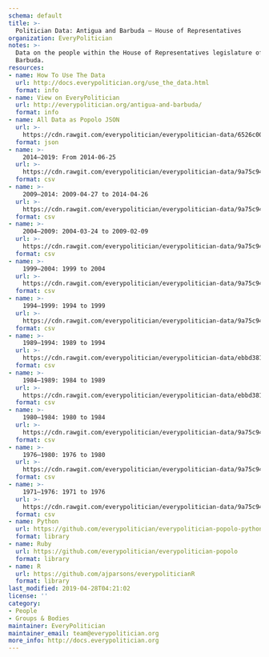 ```yaml
---
schema: default
title: >-
  Politician Data: Antigua and Barbuda — House of Representatives
organization: EveryPolitician
notes: >-
  Data on the people within the House of Representatives legislature of Antigua and
  Barbuda.
resources:
- name: How To Use The Data
  url: http://docs.everypolitician.org/use_the_data.html
  format: info
- name: View on EveryPolitician
  url: http://everypolitician.org/antigua-and-barbuda/
  format: info
- name: All Data as Popolo JSON
  url: >-
    https://cdn.rawgit.com/everypolitician/everypolitician-data/6526c00c9dfa326fa0e41f783c86621cd0ac76cd/data/Antigua_and_Barbuda/Representatives/ep-popolo-v1.0.json
  format: json
- name: >-
    2014–2019: From 2014-06-25
  url: >-
    https://cdn.rawgit.com/everypolitician/everypolitician-data/9a75c94fb3f01a45e5616242dec9743ba96f137f/data/Antigua_and_Barbuda/Representatives/term-2014.csv
  format: csv
- name: >-
    2009–2014: 2009-04-27 to 2014-04-26
  url: >-
    https://cdn.rawgit.com/everypolitician/everypolitician-data/9a75c94fb3f01a45e5616242dec9743ba96f137f/data/Antigua_and_Barbuda/Representatives/term-2009.csv
  format: csv
- name: >-
    2004–2009: 2004-03-24 to 2009-02-09
  url: >-
    https://cdn.rawgit.com/everypolitician/everypolitician-data/9a75c94fb3f01a45e5616242dec9743ba96f137f/data/Antigua_and_Barbuda/Representatives/term-2004.csv
  format: csv
- name: >-
    1999–2004: 1999 to 2004
  url: >-
    https://cdn.rawgit.com/everypolitician/everypolitician-data/9a75c94fb3f01a45e5616242dec9743ba96f137f/data/Antigua_and_Barbuda/Representatives/term-1999.csv
  format: csv
- name: >-
    1994–1999: 1994 to 1999
  url: >-
    https://cdn.rawgit.com/everypolitician/everypolitician-data/9a75c94fb3f01a45e5616242dec9743ba96f137f/data/Antigua_and_Barbuda/Representatives/term-1994.csv
  format: csv
- name: >-
    1989–1994: 1989 to 1994
  url: >-
    https://cdn.rawgit.com/everypolitician/everypolitician-data/ebbd3817a5b554e7a3723ea968a900d3f9fac097/data/Antigua_and_Barbuda/Representatives/term-1989.csv
  format: csv
- name: >-
    1984–1989: 1984 to 1989
  url: >-
    https://cdn.rawgit.com/everypolitician/everypolitician-data/ebbd3817a5b554e7a3723ea968a900d3f9fac097/data/Antigua_and_Barbuda/Representatives/term-1984.csv
  format: csv
- name: >-
    1980–1984: 1980 to 1984
  url: >-
    https://cdn.rawgit.com/everypolitician/everypolitician-data/9a75c94fb3f01a45e5616242dec9743ba96f137f/data/Antigua_and_Barbuda/Representatives/term-1980.csv
  format: csv
- name: >-
    1976–1980: 1976 to 1980
  url: >-
    https://cdn.rawgit.com/everypolitician/everypolitician-data/9a75c94fb3f01a45e5616242dec9743ba96f137f/data/Antigua_and_Barbuda/Representatives/term-1976.csv
  format: csv
- name: >-
    1971–1976: 1971 to 1976
  url: >-
    https://cdn.rawgit.com/everypolitician/everypolitician-data/9a75c94fb3f01a45e5616242dec9743ba96f137f/data/Antigua_and_Barbuda/Representatives/term-1971.csv
  format: csv
- name: Python
  url: https://github.com/everypolitician/everypolitician-popolo-python
  format: library
- name: Ruby
  url: https://github.com/everypolitician/everypolitician-popolo
  format: library
- name: R
  url: https://github.com/ajparsons/everypoliticianR
  format: library
last_modified: 2019-04-28T04:21:02
license: ''
category:
- People
- Groups & Bodies
maintainer: EveryPolitician
maintainer_email: team@everypolitician.org
more_info: http://docs.everypolitician.org
---
```


